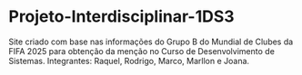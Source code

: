 # Projeto-Interdisciplinar-1DS3
Site criado com base nas informações do Grupo B do Mundial de Clubes da FIFA 2025 para obtenção da menção no Curso de Desenvolvimento de Sistemas.
Integrantes: Raquel, Rodrigo, Marco, Marllon e Joana.
